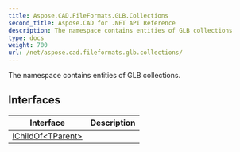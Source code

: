 ```yaml
---
title: Aspose.CAD.FileFormats.GLB.Collections
second_title: Aspose.CAD for .NET API Reference
description: The namespace contains entities of GLB collections
type: docs
weight: 700
url: /net/aspose.cad.fileformats.glb.collections/
---
```

The namespace contains entities of GLB collections.

## Interfaces

| Interface | Description |
| --- | --- |
| [IChildOf&lt;TParent&gt;](./ichildof-1/) |  |


